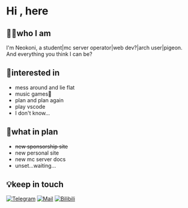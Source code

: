 # Hi , here
## 😶‍🌫️who I am
I'm Neokoni, a student|mc server operator|web dev?|arch user|pigeon.  
And everything you think I can be?
## 🌠interested in 
- mess around and lie flat
- music games🤯
- plan and plan again
- play vscode
- I don't know...
## 📑what in plan
- ~~new sponsorship site~~
- new personal site
- new mc server docs
- unset...waiting...
## 💡keep in touch
[![Telegram](https://img.shields.io/badge/telegram-26A5E4?style=for-the-badge&logo=telegram&logoColor=white)](https://t.me/Neokoni)
[![Mail](https://img.shields.io/badge/gmail-ff7154?style=for-the-badge&logo=gmail&logoColor=white)](mailto://me@neokoni.ink)
[![Bilibili](https://img.shields.io/badge/bilibili-00A1D6?style=for-the-badge&logo=bilibili&logoColor=white)](https://space.bilibili.com/703126674)
